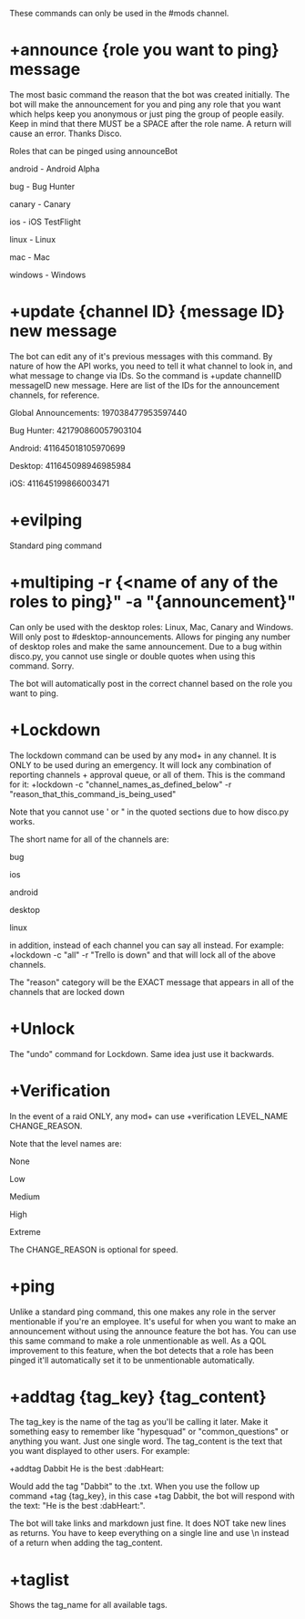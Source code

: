 These commands can only be used in the #mods channel.

+announce {role you want to ping} message
=========================================

The most basic command the reason that the bot was created initially. The bot will make the announcement for you and ping any role that you want which helps keep you anonymous or just ping the group of people easily. Keep in mind that there MUST be a SPACE after the role name. A return will cause an error. Thanks Disco.

Roles that can be pinged using announceBot

android - Android Alpha

bug - Bug Hunter

canary - Canary

ios - iOS TestFlight

linux - Linux

mac - Mac

windows - Windows

+update {channel ID} {message ID} new message
=============================================

The bot can edit any of it's previous messages with this command. By nature of how the API works, you need to tell it what channel to look in, and what message to change via IDs. So the command is +update channelID messageID new message. Here are list of the IDs for the announcement channels, for reference.

Global Announcements: 197038477953597440

Bug Hunter: 421790860057903104

Android:  411645018105970699

Desktop: 411645098946985984

iOS: 411645199866003471


+evilping
==========

Standard ping command

+multiping -r {<name of any of the roles to ping}" -a "{announcement}"
======================================================================

Can only be used with the desktop roles: Linux, Mac, Canary and Windows. Will only post to #desktop-announcements. Allows for pinging any number of desktop roles and make the same announcement. Due to a bug within disco.py, you cannot use single or double quotes when using this command. Sorry.

The bot will automatically post in the correct channel based on the role you want to ping.

+Lockdown
=========

The lockdown command can be used by any mod+ in any channel. It is ONLY to be used during an emergency. It will lock any combination of reporting channels + approval queue, or all of them. This is the command for it:
+lockdown -c "channel_names_as_defined_below" -r "reason_that_this_command_is_being_used"

Note that you cannot use ' or " in the quoted sections due to how disco.py works.

The short name for all of the channels are:

bug

ios

android

desktop

linux

in addition, instead of each channel you can say all instead. For example: +lockdown -c "all" -r "Trello is down" and that will lock all of the above channels.

The "reason" category will be the EXACT message that appears in all of the channels that are locked down

+Unlock
=======

The "undo" command for Lockdown. Same idea just use it backwards.

+Verification
=============

In the event of a raid ONLY, any mod+ can use +verification LEVEL_NAME CHANGE_REASON.

Note that the level names are:

None

Low

Medium

High

Extreme

The CHANGE_REASON is optional for speed.

+ping
=====

Unlike a standard ping command, this one makes any role in the server mentionable if you're an employee. It's useful for when you want to make an announcement without using the announce feature the bot has. You can use this same command to make a role unmentionable as well. As a QOL improvement to this feature, when the bot detects that a role has been pinged it'll automatically set it to be unmentionable automatically.

+addtag {tag_key} {tag_content}
=======

The tag_key is the name of the tag as you'll be calling it later. Make it something easy to remember like "hypesquad" or "common_questions" or anything you want. Just one single word. The tag_content is the text that you want displayed to other users. For example:

+addtag Dabbit He is the best :dabHeart:

Would add the tag "Dabbit" to the .txt. When you use the follow up command +tag {tag_key}, in this case +tag Dabbit, the bot will respond with the text: "He is the best :dabHeart:".

The bot will take links and markdown just fine. It does NOT take new lines as returns. You have to keep everything on a single line and use \n instead of a return when adding the tag_content.

+taglist
=======

Shows the tag_name for all available tags.
